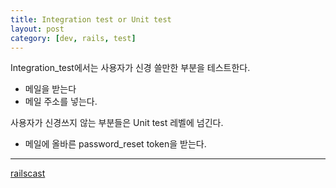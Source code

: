 ```yaml
---
title: Integration test or Unit test
layout: post
category: [dev, rails, test]
--- 
```


Integration_test에서는 사용자가 신경 쓸만한 부분을 테스트한다.

- 메일을 받는다
- 메일 주소를 넣는다.

사용자가 신경쓰지 않는 부분들은 Unit test 레벨에 넘긴다.

- 메일에 올바른 password_reset token을 받는다.



---
[railscast][1]

[1]: http://railscasts.com/episodes/275-how-i-test